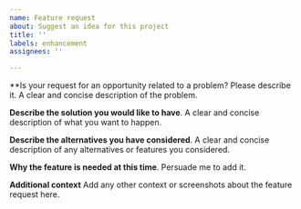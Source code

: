 ```yaml
---
name: Feature request
about: Suggest an idea for this project
title: ''
labels: enhancement
assignees: ''

---
```


**Is your request for an opportunity related to a problem? Please describe it.
A clear and concise description of the problem.

**Describe the solution you would like to have**.
A clear and concise description of what you want to happen.

**Describe the alternatives you have considered**.
A clear and concise description of any alternatives or features you considered.

**Why the feature is needed at this time**.
Persuade me to add it.

**Additional context**
Add any other context or screenshots about the feature request here.
